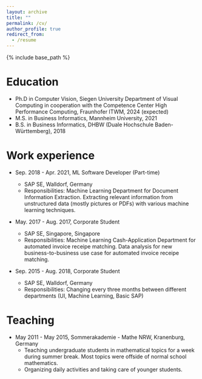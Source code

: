 ```yaml
---
layout: archive
title: ""
permalink: /cv/
author_profile: true
redirect_from:
  - /resume
---
```


{% include base_path %}

Education
======

* Ph.D in Computer Vision, Siegen University Department of Visual Computing in cooperation with the Competence Center High Performance Computing, Fraunhofer ITWM, 2024 (expected)
* M.S. in Business Informatics, Mannheim University, 2021
* B.S. in Business Informatics, DHBW (Duale Hochschule Baden-Württemberg), 2018

Work experience
======
* Sep. 2018 - Apr. 2021, ML Software Developer (Part-time)
  * SAP SE, Walldorf, Germany
  * Responsibilities: Machine Learning Department for Document Information Extraction. Extracting relevant information from unstructured data (mostly pictures or PDFs) with various machine learning techniques.

* May. 2017 - Aug. 2017, Corporate Student
  * SAP SE, Singapore, Singapore
  * Responsibilities: Machine Learning Cash-Application Department for automated invoice receipe matching. Data analysis for new business-to-business use case for automated invoice receipe matching.

* Sep. 2015 - Aug. 2018, Corporate Student
  * SAP SE, Walldorf, Germany
  * Responsibilities: Changing every three months between different departments (UI, Machine Learning, Basic SAP)


Teaching
======
* May 2011 - May 2015, Sommerakademie - Mathe NRW, Kranenburg, Germany
   * Teaching undergraduate students in mathematical topics for a week during summer break. Most topics were offside of normal school mathematics.
   * Organizing daily activities and taking care of younger students.
  
<!-- Skills
======
* Skill 1
* Skill 2
  * Sub-skill 2.1
  * Sub-skill 2.2
  * Sub-skill 2.3
* Skill 3

Publications
======
  <ul>{% for post in site.publications %}
    {% include archive-single-cv.html %}
  {% endfor %}</ul>
  
Talks
======
  <ul>{% for post in site.talks %}
    {% include archive-single-talk-cv.html %}
  {% endfor %}</ul>
  
Teaching
======
  <ul>{% for post in site.teaching %}
    {% include archive-single-cv.html %}
  {% endfor %}</ul>
  
Service and leadership
======
* Currently signed in to 43 different slack teams -->

